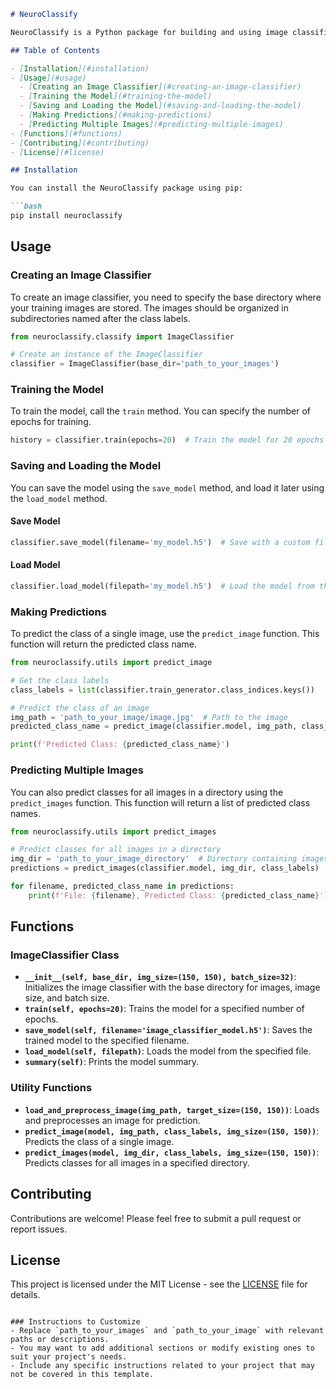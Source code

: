 ```markdown
# NeuroClassify

NeuroClassify is a Python package for building and using image classification models using TensorFlow and Keras. It provides an easy-to-use interface for training models, saving and loading them, and making predictions on images.

## Table of Contents

- [Installation](#installation)
- [Usage](#usage)
  - [Creating an Image Classifier](#creating-an-image-classifier)
  - [Training the Model](#training-the-model)
  - [Saving and Loading the Model](#saving-and-loading-the-model)
  - [Making Predictions](#making-predictions)
  - [Predicting Multiple Images](#predicting-multiple-images)
- [Functions](#functions)
- [Contributing](#contributing)
- [License](#license)

## Installation

You can install the NeuroClassify package using pip:

```bash
pip install neuroclassify
```

## Usage

### Creating an Image Classifier

To create an image classifier, you need to specify the base directory where your training images are stored. The images should be organized in subdirectories named after the class labels.

```python
from neuroclassify.classify import ImageClassifier

# Create an instance of the ImageClassifier
classifier = ImageClassifier(base_dir='path_to_your_images')
```

### Training the Model

To train the model, call the `train` method. You can specify the number of epochs for training.

```python
history = classifier.train(epochs=20)  # Train the model for 20 epochs
```

### Saving and Loading the Model

You can save the model using the `save_model` method, and load it later using the `load_model` method.

#### Save Model

```python
classifier.save_model(filename='my_model.h5')  # Save with a custom filename
```

#### Load Model

```python
classifier.load_model(filepath='my_model.h5')  # Load the model from the specified file
```

### Making Predictions

To predict the class of a single image, use the `predict_image` function. This function will return the predicted class name.

```python
from neuroclassify.utils import predict_image

# Get the class labels
class_labels = list(classifier.train_generator.class_indices.keys())

# Predict the class of an image
img_path = 'path_to_your_image/image.jpg'  # Path to the image
predicted_class_name = predict_image(classifier.model, img_path, class_labels)

print(f'Predicted Class: {predicted_class_name}')
```

### Predicting Multiple Images

You can also predict classes for all images in a directory using the `predict_images` function. This function will return a list of predicted class names.

```python
from neuroclassify.utils import predict_images

# Predict classes for all images in a directory
img_dir = 'path_to_your_image_directory'  # Directory containing images
predictions = predict_images(classifier.model, img_dir, class_labels)

for filename, predicted_class_name in predictions:
    print(f'File: {filename}, Predicted Class: {predicted_class_name}')
```

## Functions

### ImageClassifier Class
- **`__init__(self, base_dir, img_size=(150, 150), batch_size=32)`**: Initializes the image classifier with the base directory for images, image size, and batch size.
- **`train(self, epochs=20)`**: Trains the model for a specified number of epochs.
- **`save_model(self, filename='image_classifier_model.h5')`**: Saves the trained model to the specified filename.
- **`load_model(self, filepath)`**: Loads the model from the specified file.
- **`summary(self)`**: Prints the model summary.

### Utility Functions
- **`load_and_preprocess_image(img_path, target_size=(150, 150))`**: Loads and preprocesses an image for prediction.
- **`predict_image(model, img_path, class_labels, img_size=(150, 150))`**: Predicts the class of a single image.
- **`predict_images(model, img_dir, class_labels, img_size=(150, 150))`**: Predicts classes for all images in a specified directory.

## Contributing

Contributions are welcome! Please feel free to submit a pull request or report issues.

## License

This project is licensed under the MIT License - see the [LICENSE](LICENSE) file for details.
```

### Instructions to Customize
- Replace `path_to_your_images` and `path_to_your_image` with relevant paths or descriptions.
- You may want to add additional sections or modify existing ones to suit your project's needs.
- Include any specific instructions related to your project that may not be covered in this template.

